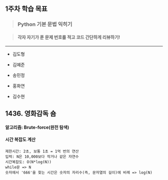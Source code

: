 ## 1주차 학습 목표
> ### Python 기본 문법 익히기

> #### 각자 자기가 푼 문제 번호를 적고 코드 간단하게 리뷰하기! 

***
* 김도형    

* 김예준

* 송민정

* 홍화연

* 김수현
## 1436. 영화감독 숌
#### 알고리즘: Brute-force(완전 탐색)
#### 시간 복잡도 계산
    제한시간: 2초, 보통 1초 = 1억 번의 연산
    입력: N은 10,000보다 작거나 같은 자연수
    시간복잡도: O(N*log(N))
    while문 => N
    숫자에서 '666'을 찾는 시간은 숫자의 자리수(즉, 문자열의 길이)에 비례 => log(N)